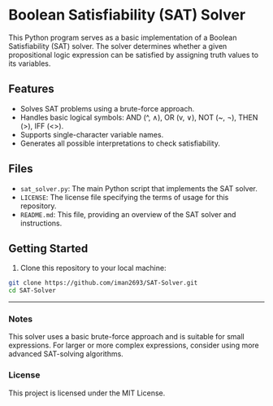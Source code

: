 # Boolean Satisfiability (SAT) Solver

This Python program serves as a basic implementation of a Boolean Satisfiability (SAT) solver. The solver determines whether a given propositional logic expression can be satisfied by assigning truth values to its variables.

## Features

- Solves SAT problems using a brute-force approach.
- Handles basic logical symbols: AND (^, ∧), OR (v, ∨), NOT (~, ¬), THEN (>), IFF (<>).
- Supports single-character variable names.
- Generates all possible interpretations to check satisfiability.

## Files

- `sat_solver.py`: The main Python script that implements the SAT solver.
- `LICENSE`: The license file specifying the terms of usage for this repository.
- `README.md`: This file, providing an overview of the SAT solver and instructions.

## Getting Started

1. Clone this repository to your local machine:

```sh
git clone https://github.com/iman2693/SAT-Solver.git
cd SAT-Solver 
```
----------------


### Notes

  This solver uses a basic brute-force approach and is suitable for small expressions.
  For larger or more complex expressions, consider using more advanced SAT-solving algorithms.

### License

This project is licensed under the MIT License.
